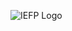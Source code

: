 ![IEFP Logo](https://www.iefp.pt/documents/10181/1133478/Logoiefp_2.jpg/8e86c831-f1a7-4c80-8293-ac697257fd9f?t=1614005220820)
